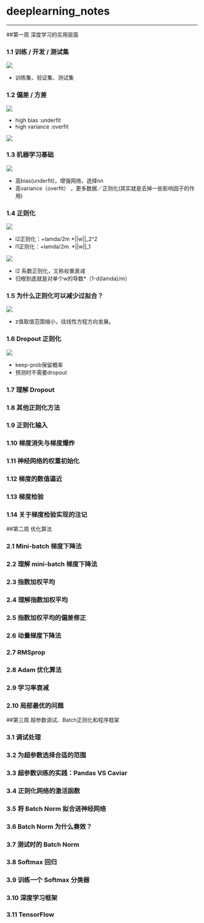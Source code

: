 
# deeplearning_notes

-----------------

##第一周 深度学习的实用层面

### 1.1 训练 / 开发 / 测试集

![](images/38.png)

- 训练集、验证集、测试集

### 1.2 偏差 / 方差

![](images/39.png)

- high bias :underfit
- high variance :overfit

![](images/40.png)

### 1.3 机器学习基础

![](images/41.png)

- 高bias(underfit)，增强网络，选择nn
- 高variance（overfit） ，更多数据／正则化(其实就是去掉一些影响因子的作用)

### 1.4 正则化

![](images/42.png)

- l2正则化：+lamda/2m  *||w||_2^2
- l1正则化：+lamda/2m. *||w||_1 

![](images/43.png)

- l2 系数正则化，又称权重衰减 
- 归根到底就是对单个w的导数*（1-d(lamda)/m）

### 1.5 为什么正则化可以减少过拟合？

![](images/44.png)

- z值取值范围缩小，往线性方程方向发展。

### 1.6 Dropout 正则化

![](images/45.png)

- keep-prob保留概率
-  预测时不需要dropout

### 1.7 理解 Dropout



### 1.8 其他正则化方法

### 1.9 正则化输入

### 1.10 梯度消失与梯度爆炸

### 1.11 神经网络的权重初始化

### 1.12 梯度的数值逼近

### 1.13 梯度检验

### 1.14 关于梯度检验实现的注记

##第二周 优化算法

### 2.1 Mini-batch 梯度下降法

### 2.2 理解 mini-batch 梯度下降法

### 2.3 指数加权平均

### 2.4 理解指数加权平均

### 2.5 指数加权平均的偏差修正

### 2.6 动量梯度下降法

### 2.7 RMSprop

### 2.8 Adam 优化算法

### 2.9 学习率衰减

### 2.10 局部最优的问题

##第三周 超参数调试、Batch正则化和程序框架

### 3.1 调试处理

### 3.2 为超参数选择合适的范围

### 3.3 超参数训练的实践：Pandas VS Caviar

### 3.4 正则化网络的激活函数

### 3.5 将 Batch Norm 拟合进神经网络

### 3.6 Batch Norm 为什么奏效？

### 3.7 测试时的 Batch Norm

### 3.8 Softmax 回归

### 3.9 训练一个 Softmax 分类器

### 3.10 深度学习框架

### 3.11 TensorFlow



